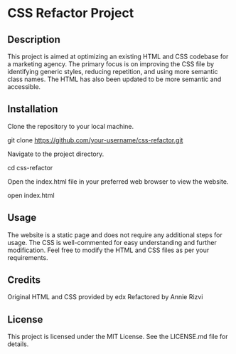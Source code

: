 # CSS Refactor Project

## Description
This project is aimed at optimizing an existing HTML and CSS codebase for a marketing agency. The primary focus is on improving the CSS file by identifying generic styles, reducing repetition, and using more semantic class names. The HTML has also been updated to be more semantic and accessible.

## Installation
Clone the repository to your local machine.

git clone https://github.com/your-username/css-refactor.git

Navigate to the project directory.

cd css-refactor

Open the index.html file in your preferred web browser to view the website.

open index.html

## Usage
The website is a static page and does not require any additional steps for usage.
The CSS is well-commented for easy understanding and further modification.
Feel free to modify the HTML and CSS files as per your requirements.

## Credits
Original HTML and CSS provided by edx
Refactored by Annie Rizvi

## License
This project is licensed under the MIT License. See the LICENSE.md file for details.
